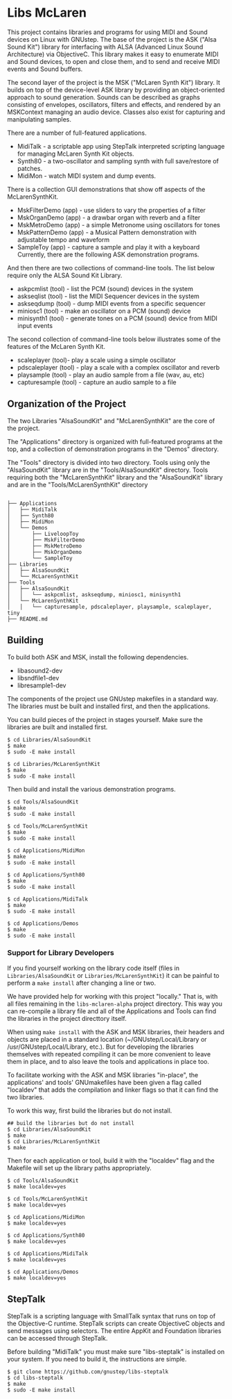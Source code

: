 # Libs McLaren

This project contains libraries and programs for using MIDI and Sound devices on Linux with GNUstep.  The base of the project is the ASK ("Alsa Sound Kit") library for interfacing with ALSA (Advanced Linux Sound Architecture) via ObjectiveC.  This library makes it easy to enumerate MIDI and Sound devices, to open and close them, and to send and receive MIDI events and Sound buffers.

The second layer of the project is the MSK ("McLaren Synth Kit") library.  It builds on top of the device-level ASK library by providing an object-oriented approach to sound generation.  Sounds can be described as graphs consisting of envelopes, oscillators, filters and effects, and rendered by an MSKContext managing an audio device.  Classes also exist for capturing and manipulating samples.

There are a number of full-featured applications.

* MidiTalk - a scriptable app using StepTalk interpreted scripting language for managing McLaren Synth Kit objects.
* Synth80 - a two-oscillator and sampling synth with full save/restore of patches.
* MidiMon - watch MIDI system and dump events.

There is a collection GUI demonstrations that show off aspects of the McLarenSynthKit.

* MskFilterDemo (app) - use sliders to vary the properties of a filter
* MskOrganDemo (app) - a drawbar organ with reverb and a filter
* MskMetroDemo (app) - a simple Metronome using oscillators for tones
* MskPatternDemo (app) - a Musical Pattern demonstration with adjustable tempo and waveform
* SampleToy (app) - capture a sample and play it with a keyboard
Currently, there are the following ASK demonstration programs.

And then there are two collections of command-line tools.  The list below require only the ALSA Sound Kit Library.

* askpcmlist (tool) - list the PCM (sound) devices in the system
* askseqlist (tool) - list the MIDI Sequencer devices in the system
* askseqdump (tool) - dump MIDI events from a specific sequencer
* miniosc1 (tool) - make an oscillator on a PCM (sound) device
* minisynth1 (tool) - generate tones on a PCM (sound) device from MIDI input events

The second collection of command-line tools below illustrates some of the features of the McLaren Synth Kit.

* scaleplayer (tool)- play a scale using a simple oscillator
* pdscaleplayer (tool) - play a scale with a complex oscillator and reverb
* playsample (tool) - play an audio sample from a file (wav, au, etc)
* capturesample (tool) - capture an audio sample to a file


## Organization of the Project

The two Libraries "AlsaSoundKit" and "McLarenSynthKit" are the core of the project.

The "Applications" directory is organized with full-featured programs at the top, and a collection of demonstration programs in the "Demos" directory.

The "Tools" directory is divided into two directory.  Tools using only the "AlsaSoundKit" library are in the "Tools/AlsaSoundKit" directory.  Tools requiring both the "McLarenSynthKit" library and the "AlsaSoundKit" library and are in the "Tools/McLarenSynthKit" directory

``` console

├── Applications
│   ├── MidiTalk
│   ├── Synth80
│   ├── MidiMon
│   └── Demos
│       ├── LiveloopToy
│       ├── MskFilterDemo
│       ├── MskMetroDemo
│       ├── MskOrganDemo
│       └── SampleToy
├── Libraries
│   ├── AlsaSoundKit
│   └── McLarenSynthKit
├── Tools
│   ├── AlsaSoundKit
│   │   └── askpcmlist, askseqdump, miniosc1, minisynth1
│   └── McLarenSynthKit
│   │   └── capturesample, pdscaleplayer, playsample, scaleplayer, tiny
├── README.md
```


## Building

To build both ASK and MSK, install the following dependencies.

* libasound2-dev
* libsndfile1-dev
* libresample1-dev

The components of the project use GNUstep makefiles in a standard way.  The libraries must be built and installed first, and then the applications.

You can build pieces of the project in stages yourself.  Make sure the libraries are built and installed first.

``` console
$ cd Libraries/AlsaSoundKit
$ make
$ sudo -E make install

$ cd Libraries/McLarenSynthKit
$ make
$ sudo -E make install
```

Then build and install the various demonstration programs.

``` console
$ cd Tools/AlsaSoundKit
$ make
$ sudo -E make install

$ cd Tools/McLarenSynthKit
$ make
$ sudo -E make install

$ cd Applications/MidiMon
$ make
$ sudo -E make install

$ cd Applications/Synth80
$ make
$ sudo -E make install

$ cd Applications/MidiTalk
$ make
$ sudo -E make install

$ cd Applications/Demos
$ make
$ sudo -E make install

```

### Support for Library Developers

If you find yourself working on the library code itself (files in `Libraries/AlsaSoundKit` or `Libraries/McLarenSynthKit`) it can be painful to perform a `make install` after changing a line or two.

We have provided help for working with this project "locally."  That is, with all files remaining in the `libs-mclaren-alpha` project directory.  This way you can re-compile a library file and all of the Applications and Tools can find the libraries in the project directtory itself.

When using `make install` with the ASK and MSK libraries, their headers and objects are placed in a standard location (~/GNUstep/Local/Library or /usr/GNUstep/Local/Library, etc.).  But for developing the libraries themselves with repeated compiling it can be more convenient to leave them in place, and to also leave the tools and applications in place too.

To facilitate working with the ASK and MSK libraries "in-place", the applications' and tools' GNUmakefiles have been given a flag called "localdev" that adds the compilation and linker flags so that it can find the two libraries.

To work this way, first build the libraries but do not install.

``` console
## build the libraries but do not install
$ cd Libraries/AlsaSoundKit
$ make
$ cd Libraries/McLarenSynthKit
$ make
```

Then for each application or tool, build it with the "localdev" flag and the Makefile will set up the library paths appropriately.

``` console
$ cd Tools/AlsaSoundKit
$ make localdev=yes

$ cd Tools/McLarenSynthKit
$ make localdev=yes

$ cd Applications/MidiMon
$ make localdev=yes

$ cd Applications/Synth80
$ make localdev=yes

$ cd Applications/MidiTalk
$ make localdev=yes

$ cd Applications/Demos
$ make localdev=yes
```

## StepTalk

StepTalk is a scripting language with SmallTalk syntax that runs on top of the Objective-C runtime.  StepTalk scripts can create ObjectiveC objects and send messages using selectors.  The entire AppKit and Foundation libraries can be accessed through StepTalk.

Before building "MidiTalk" you must make sure "libs-steptalk" is installed on your system.  If you need to build it, the instructions are simple.

``` console
$ git clone https://github.com/gnustep/libs-steptalk
$ cd libs-steptalk
$ make
$ sudo -E make install
```
